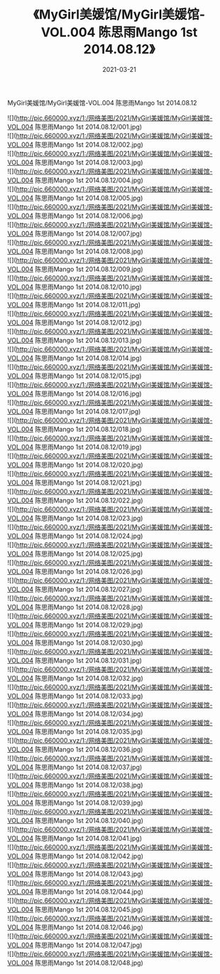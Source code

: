 ﻿---
layout: post
title:  《MyGirl美媛馆/MyGirl美媛馆-VOL.004 陈思雨Mango 1st 2014.08.12》
date:   2021-03-21
img: http://pic.660000.xyz/1:/网络美图/2021/MyGirl美媛馆/MyGirl美媛馆-VOL.004 陈思雨Mango 1st 2014.08.12/000.jpg
categories: [美女, 清纯, 唯美]
---

MyGirl美媛馆/MyGirl美媛馆-VOL.004 陈思雨Mango 1st 2014.08.12

 ![](http://pic.660000.xyz/1:/网络美图/2021/MyGirl美媛馆/MyGirl美媛馆-VOL.004 陈思雨Mango 1st 2014.08.12/001.jpg) <br>![](http://pic.660000.xyz/1:/网络美图/2021/MyGirl美媛馆/MyGirl美媛馆-VOL.004 陈思雨Mango 1st 2014.08.12/002.jpg) <br>![](http://pic.660000.xyz/1:/网络美图/2021/MyGirl美媛馆/MyGirl美媛馆-VOL.004 陈思雨Mango 1st 2014.08.12/003.jpg) <br>![](http://pic.660000.xyz/1:/网络美图/2021/MyGirl美媛馆/MyGirl美媛馆-VOL.004 陈思雨Mango 1st 2014.08.12/004.jpg) <br>![](http://pic.660000.xyz/1:/网络美图/2021/MyGirl美媛馆/MyGirl美媛馆-VOL.004 陈思雨Mango 1st 2014.08.12/005.jpg) <br>![](http://pic.660000.xyz/1:/网络美图/2021/MyGirl美媛馆/MyGirl美媛馆-VOL.004 陈思雨Mango 1st 2014.08.12/006.jpg) <br>![](http://pic.660000.xyz/1:/网络美图/2021/MyGirl美媛馆/MyGirl美媛馆-VOL.004 陈思雨Mango 1st 2014.08.12/007.jpg) <br>![](http://pic.660000.xyz/1:/网络美图/2021/MyGirl美媛馆/MyGirl美媛馆-VOL.004 陈思雨Mango 1st 2014.08.12/008.jpg) <br>![](http://pic.660000.xyz/1:/网络美图/2021/MyGirl美媛馆/MyGirl美媛馆-VOL.004 陈思雨Mango 1st 2014.08.12/009.jpg) <br>![](http://pic.660000.xyz/1:/网络美图/2021/MyGirl美媛馆/MyGirl美媛馆-VOL.004 陈思雨Mango 1st 2014.08.12/010.jpg) <br>![](http://pic.660000.xyz/1:/网络美图/2021/MyGirl美媛馆/MyGirl美媛馆-VOL.004 陈思雨Mango 1st 2014.08.12/011.jpg) <br>![](http://pic.660000.xyz/1:/网络美图/2021/MyGirl美媛馆/MyGirl美媛馆-VOL.004 陈思雨Mango 1st 2014.08.12/012.jpg) <br>![](http://pic.660000.xyz/1:/网络美图/2021/MyGirl美媛馆/MyGirl美媛馆-VOL.004 陈思雨Mango 1st 2014.08.12/013.jpg) <br>![](http://pic.660000.xyz/1:/网络美图/2021/MyGirl美媛馆/MyGirl美媛馆-VOL.004 陈思雨Mango 1st 2014.08.12/014.jpg) <br>![](http://pic.660000.xyz/1:/网络美图/2021/MyGirl美媛馆/MyGirl美媛馆-VOL.004 陈思雨Mango 1st 2014.08.12/015.jpg) <br>![](http://pic.660000.xyz/1:/网络美图/2021/MyGirl美媛馆/MyGirl美媛馆-VOL.004 陈思雨Mango 1st 2014.08.12/016.jpg) <br>![](http://pic.660000.xyz/1:/网络美图/2021/MyGirl美媛馆/MyGirl美媛馆-VOL.004 陈思雨Mango 1st 2014.08.12/017.jpg) <br>![](http://pic.660000.xyz/1:/网络美图/2021/MyGirl美媛馆/MyGirl美媛馆-VOL.004 陈思雨Mango 1st 2014.08.12/018.jpg) <br>![](http://pic.660000.xyz/1:/网络美图/2021/MyGirl美媛馆/MyGirl美媛馆-VOL.004 陈思雨Mango 1st 2014.08.12/019.jpg) <br>![](http://pic.660000.xyz/1:/网络美图/2021/MyGirl美媛馆/MyGirl美媛馆-VOL.004 陈思雨Mango 1st 2014.08.12/020.jpg) <br>![](http://pic.660000.xyz/1:/网络美图/2021/MyGirl美媛馆/MyGirl美媛馆-VOL.004 陈思雨Mango 1st 2014.08.12/021.jpg) <br>![](http://pic.660000.xyz/1:/网络美图/2021/MyGirl美媛馆/MyGirl美媛馆-VOL.004 陈思雨Mango 1st 2014.08.12/022.jpg) <br>![](http://pic.660000.xyz/1:/网络美图/2021/MyGirl美媛馆/MyGirl美媛馆-VOL.004 陈思雨Mango 1st 2014.08.12/023.jpg) <br>![](http://pic.660000.xyz/1:/网络美图/2021/MyGirl美媛馆/MyGirl美媛馆-VOL.004 陈思雨Mango 1st 2014.08.12/024.jpg) <br>![](http://pic.660000.xyz/1:/网络美图/2021/MyGirl美媛馆/MyGirl美媛馆-VOL.004 陈思雨Mango 1st 2014.08.12/025.jpg) <br>![](http://pic.660000.xyz/1:/网络美图/2021/MyGirl美媛馆/MyGirl美媛馆-VOL.004 陈思雨Mango 1st 2014.08.12/026.jpg) <br>![](http://pic.660000.xyz/1:/网络美图/2021/MyGirl美媛馆/MyGirl美媛馆-VOL.004 陈思雨Mango 1st 2014.08.12/027.jpg) <br>![](http://pic.660000.xyz/1:/网络美图/2021/MyGirl美媛馆/MyGirl美媛馆-VOL.004 陈思雨Mango 1st 2014.08.12/028.jpg) <br>![](http://pic.660000.xyz/1:/网络美图/2021/MyGirl美媛馆/MyGirl美媛馆-VOL.004 陈思雨Mango 1st 2014.08.12/029.jpg) <br>![](http://pic.660000.xyz/1:/网络美图/2021/MyGirl美媛馆/MyGirl美媛馆-VOL.004 陈思雨Mango 1st 2014.08.12/030.jpg) <br>![](http://pic.660000.xyz/1:/网络美图/2021/MyGirl美媛馆/MyGirl美媛馆-VOL.004 陈思雨Mango 1st 2014.08.12/031.jpg) <br>![](http://pic.660000.xyz/1:/网络美图/2021/MyGirl美媛馆/MyGirl美媛馆-VOL.004 陈思雨Mango 1st 2014.08.12/032.jpg) <br>![](http://pic.660000.xyz/1:/网络美图/2021/MyGirl美媛馆/MyGirl美媛馆-VOL.004 陈思雨Mango 1st 2014.08.12/033.jpg) <br>![](http://pic.660000.xyz/1:/网络美图/2021/MyGirl美媛馆/MyGirl美媛馆-VOL.004 陈思雨Mango 1st 2014.08.12/034.jpg) <br>![](http://pic.660000.xyz/1:/网络美图/2021/MyGirl美媛馆/MyGirl美媛馆-VOL.004 陈思雨Mango 1st 2014.08.12/035.jpg) <br>![](http://pic.660000.xyz/1:/网络美图/2021/MyGirl美媛馆/MyGirl美媛馆-VOL.004 陈思雨Mango 1st 2014.08.12/036.jpg) <br>![](http://pic.660000.xyz/1:/网络美图/2021/MyGirl美媛馆/MyGirl美媛馆-VOL.004 陈思雨Mango 1st 2014.08.12/037.jpg) <br>![](http://pic.660000.xyz/1:/网络美图/2021/MyGirl美媛馆/MyGirl美媛馆-VOL.004 陈思雨Mango 1st 2014.08.12/038.jpg) <br>![](http://pic.660000.xyz/1:/网络美图/2021/MyGirl美媛馆/MyGirl美媛馆-VOL.004 陈思雨Mango 1st 2014.08.12/039.jpg) <br>![](http://pic.660000.xyz/1:/网络美图/2021/MyGirl美媛馆/MyGirl美媛馆-VOL.004 陈思雨Mango 1st 2014.08.12/040.jpg) <br>![](http://pic.660000.xyz/1:/网络美图/2021/MyGirl美媛馆/MyGirl美媛馆-VOL.004 陈思雨Mango 1st 2014.08.12/041.jpg) <br>![](http://pic.660000.xyz/1:/网络美图/2021/MyGirl美媛馆/MyGirl美媛馆-VOL.004 陈思雨Mango 1st 2014.08.12/042.jpg) <br>![](http://pic.660000.xyz/1:/网络美图/2021/MyGirl美媛馆/MyGirl美媛馆-VOL.004 陈思雨Mango 1st 2014.08.12/043.jpg) <br>![](http://pic.660000.xyz/1:/网络美图/2021/MyGirl美媛馆/MyGirl美媛馆-VOL.004 陈思雨Mango 1st 2014.08.12/044.jpg) <br>![](http://pic.660000.xyz/1:/网络美图/2021/MyGirl美媛馆/MyGirl美媛馆-VOL.004 陈思雨Mango 1st 2014.08.12/045.jpg) <br>![](http://pic.660000.xyz/1:/网络美图/2021/MyGirl美媛馆/MyGirl美媛馆-VOL.004 陈思雨Mango 1st 2014.08.12/046.jpg) <br>![](http://pic.660000.xyz/1:/网络美图/2021/MyGirl美媛馆/MyGirl美媛馆-VOL.004 陈思雨Mango 1st 2014.08.12/047.jpg) <br>![](http://pic.660000.xyz/1:/网络美图/2021/MyGirl美媛馆/MyGirl美媛馆-VOL.004 陈思雨Mango 1st 2014.08.12/048.jpg) <br>